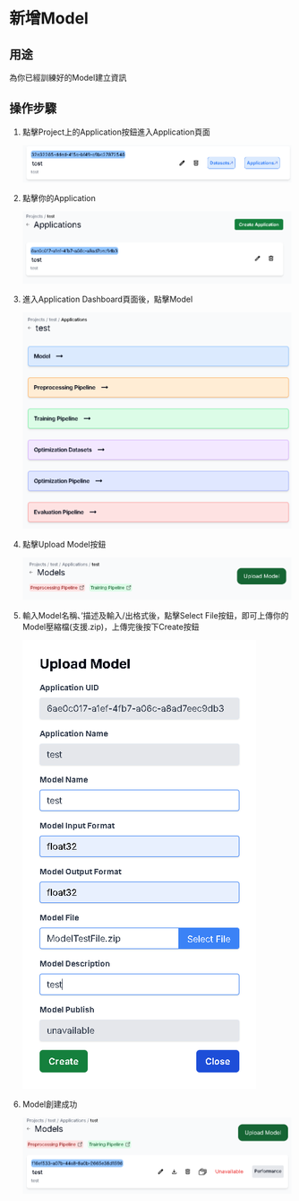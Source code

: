 # 新增Model

## 用途

為你已經訓練好的Model建立資訊

## 操作步驟

1. 點擊Project上的Application按鈕進入Application頁面
    
    ![image](images/create_model/image.png)
    
2. 點擊你的Application
    
    ![image1](images/create_model/image%201.png)
    
3. 進入Application Dashboard頁面後，點擊Model
    
    ![image2](images/create_model/image%202.png)
    
4. 點擊Upload Model按鈕
    
    ![image3](images/create_model/image%203.png)
    
5. 輸入Model名稱、’描述及輸入/出格式後，點擊Select File按鈕，即可上傳你的Model壓縮檔(支援.zip)，上傳完後按下Create按鈕
    
    ![image4](images/create_model/image%204.png)
    
6. Model創建成功
    
    ![image5](images/create_model/image%205.png)